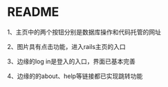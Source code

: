 # README

1、主页中的两个按钮分别是数据库操作和代码托管的网址

2、图片具有点击功能，进入rails主页的入口

3、边缘的log in是登入的入口，界面已基本完善

4、边缘的的about、help等链接都已实现跳转功能
